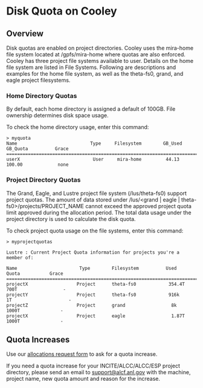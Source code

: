 # Disk Quota on Cooley
## Overview
Disk quotas are enabled on project directories. Cooley uses the mira-home file system located at /gpfs/mira-home where quotas are also enforced. Cooley has three project file systems available to user.   Details on the home file system are listed in File Systems.  Following are descriptions and examples for the home file system, as well as the theta-fs0, grand, and eagle project filesystems.

### Home Directory Quotas
By default, each home directory is assigned a default of 100GB. File ownership determines disk space usage.

To check the home directory usage, enter this command:
```
> myquota
Name                           Type     Filesystem        GB_Used       GB_Quota          Grace
===============================================================================================
userX                           User     mira-home         44.13        100.00             none
```

### Project Directory Quotas
The Grand, Eagle, and Lustre project file system (/lus/theta-fs0) support project quotas. The amount of data stored under /lus/<grand | eagle | theta-fs0>/projects/PROJECT_NAME cannot exceed the approved project quota limit approved during the allocation period. The total data usage under the project directory is used to calculate the disk quota.

To check project quota usage on the file systems, enter this command:
```
> myprojectquotas
 
Lustre : Current Project Quota information for projects you're a member of:
 
Name                       Type        Filesystem          Used             Quota           Grace
===============================================================================================
projectX                  Project      theta-fs0            354.4T           700T                 -
projectY                  Project      theta-fs0            916k              1T                     -
projectZ                  Project      grand                 8k                  1000T               -
projectX                  Project      eagle                 1.87T             1000T               -
```

## Quota Increases
Use our [allocations request form](https://accounts.alcf.anl.gov/allocationRequests) to ask for a quota increase.

If you need a quota increase for your INCITE/ALCC/ALCC/ESP project directory, please send an email to [support@alcf.anl.gov](mailto:support@alcf.anl.gov) with the machine, project name, new quota amount and reason for the increase.
